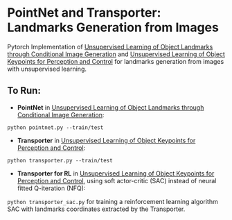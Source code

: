 # PointNet and Transporter: Landmarks Generation from Images

Pytorch Implementation of [Unsupervised Learning of Object Landmarks through Conditional Image Generation](https://papers.nips.cc/paper/7657-unsupervised-learning-of-object-landmarks-through-conditional-image-generation) and [Unsupervised Learning of Object Keypoints for Perception and Control](https://arxiv.org/abs/1906.11883)
for landmarks generation from images with unsupervised learning.

## To Run:
* **PointNet** in [Unsupervised Learning of Object Landmarks through Conditional Image Generation](https://papers.nips.cc/paper/7657-unsupervised-learning-of-object-landmarks-through-conditional-image-generation):

`python pointnet.py --train/test`

* **Transporter** in [Unsupervised Learning of Object Keypoints for Perception and Control](https://arxiv.org/abs/1906.11883):

`python transporter.py --train/test`

* **Transporter for RL** in [Unsupervised Learning of Object Keypoints for Perception and Control](https://arxiv.org/abs/1906.11883), using soft actor-critic (SAC) instead of neural fitted Q-iteration (NFQ):

`python transporter_sac.py` for training a reinforcement learning algorithm SAC with landmarks coordinates extracted by the Transporter.
